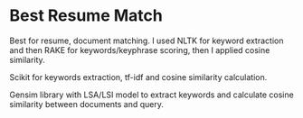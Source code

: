 # Best Resume Match
Best for resume, document matching.
I used NLTK for keyword extraction and then RAKE for keywords/keyphrase scoring, then I applied cosine similarity.

Scikit for keywords extraction, tf-idf and cosine similarity calculation.

Gensim library with LSA/LSI model to extract keywords and calculate cosine similarity between documents and query.
